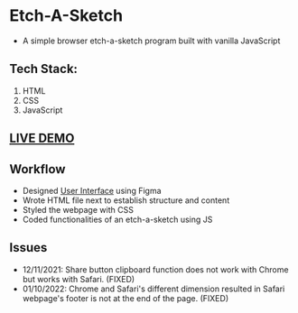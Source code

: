 # Etch-A-Sketch

- A simple browser etch-a-sketch program built with vanilla JavaScript

## Tech Stack:

  1. HTML
  2. CSS
  3. JavaScript

[**LIVE DEMO**](https://flaviaouyang.github.io/etch-a-sketch/)
---

## Workflow

- Designed [User Interface](img/UI.png) using Figma
- Wrote HTML file next to establish structure and content
- Styled the webpage with CSS
- Coded functionalities of an etch-a-sketch using JS

## Issues

- 12/11/2021: Share button clipboard function does not work with Chrome but works with Safari. (FIXED)
- 01/10/2022: Chrome and Safari's different dimension resulted in Safari webpage's footer is not at the end of the page. (FIXED)
